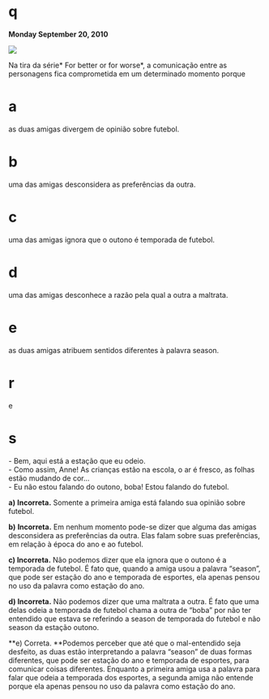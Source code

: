 # q
**Monday September 20, 2010**

![](https://firebasestorage.googleapis.com/v0/b/firebase-enemio.appspot.com/o/questoes%2F151%2F60443b30-8c3e-9003-1a0c-def96e1f3fb9.png?alt=media\&token=32f93606-03c3-479b-b0ea-52701a1157a5)

Na tira da série* For better or for worse*, a comunicação entre as personagens fica comprometida em um determinado momento porque

# a
as duas amigas divergem de opinião sobre futebol.

# b
uma das amigas desconsidera as preferências da outra.

# c
uma das amigas ignora que o outono é temporada de futebol.

# d
uma das amigas desconhece a razão pela qual a outra a maltrata.

# e
as duas amigas atribuem sentidos diferentes à palavra season.

# r
e

# s
\- Bem, aqui está a estação que eu odeio.\
\- Como assim, Anne! As crianças estão na escola, o ar é fresco, as folhas estão mudando de cor...\
\- Eu não estou falando do outono, boba! Estou falando do futebol.

**a)** **Incorreta.** Somente a primeira amiga está falando sua opinião sobre futebol.

**b)** **Incorreta.** Em nenhum momento pode-se dizer que alguma das amigas desconsidera as preferências da outra. Elas falam sobre suas preferências, em relação à época do ano e ao futebol.

**c) Incorreta.** Não podemos dizer que ela ignora que o outono é a temporada de futebol. É fato que, quando a amiga usou a palavra “season”, que pode ser estação do ano e temporada de esportes, ela apenas pensou no uso da palavra como estação do ano.

**d) Incorreta.** Não podemos dizer que uma maltrata a outra. É fato que uma delas odeia a temporada de futebol chama a outra de “boba” por não ter entendido que estava se referindo a season de temporada do futebol e não season da estação outono.

**e) Correta. **Podemos perceber que até que o mal-entendido seja desfeito, as duas estão interpretando a palavra “season” de duas formas diferentes, que pode ser estação do ano e temporada de esportes, para comunicar coisas diferentes. Enquanto a primeira amiga usa a palavra para falar que odeia a temporada dos esportes, a segunda amiga não entende porque ela apenas pensou no uso da palavra como estação do ano.
